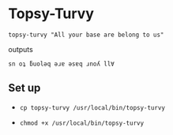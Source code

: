 # Topsy-Turvy

```topsy-turvy "All your base are belong to us"```

outputs

```sn oʇ ƃuolǝq ǝɹɐ ǝsɐq ɹnoʎ ll∀```

## Set up

- ```cp topsy-turvy /usr/local/bin/topsy-turvy```

- ```chmod +x /usr/local/bin/topsy-turvy```
